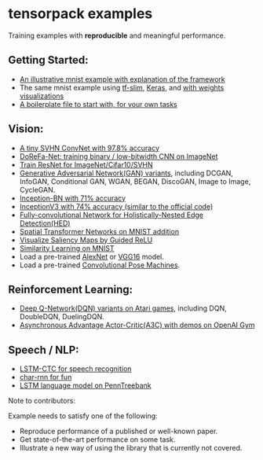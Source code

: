 
# tensorpack examples

Training examples with __reproducible__ and meaningful performance.

## Getting Started:
+ [An illustrative mnist example with explanation of the framework](mnist-convnet.py)
+ The same mnist example using [tf-slim](mnist-tfslim.py), [Keras](mnist-keras.py), and [with weights visualizations](mnist-visualizations.py)
+ [A boilerplate file to start with, for your own tasks](boilerplate.py)

## Vision:
+ [A tiny SVHN ConvNet with 97.8% accuracy](svhn-digit-convnet.py)
+ [DoReFa-Net: training binary / low-bitwidth CNN on ImageNet](DoReFa-Net)
+ [Train ResNet for ImageNet/Cifar10/SVHN](ResNet)
+ [Generative Adversarial Network(GAN) variants](GAN), including DCGAN, InfoGAN, Conditional GAN, WGAN, BEGAN, DiscoGAN, Image to Image, CycleGAN.
+ [Inception-BN with 71% accuracy](Inception/inception-bn.py)
+ [InceptionV3 with 74% accuracy (similar to the official code)](Inception/inceptionv3.py)
+ [Fully-convolutional Network for Holistically-Nested Edge Detection(HED)](HED)
+ [Spatial Transformer Networks on MNIST addition](SpatialTransformer)
+ [Visualize Saliency Maps by Guided ReLU](Saliency)
+ [Similarity Learning on MNIST](SimilarityLearning)
+ Load a pre-trained [AlexNet](load-alexnet.py) or [VGG16](load-vgg16.py) model.
+ Load a pre-trained [Convolutional Pose Machines](ConvolutionalPoseMachines/).

## Reinforcement Learning:
+ [Deep Q-Network(DQN) variants on Atari games](DeepQNetwork), including DQN, DoubleDQN, DuelingDQN.
+ [Asynchronous Advantage Actor-Critic(A3C) with demos on OpenAI Gym](A3C-Gym)

## Speech / NLP:
+ [LSTM-CTC for speech recognition](CTC-TIMIT)
+ [char-rnn for fun](Char-RNN)
+ [LSTM language model on PennTreebank](PennTreebank)


Note to contributors:

Example needs to satisfy one of the following:
+ Reproduce performance of a published or well-known paper.
+ Get state-of-the-art performance on some task.
+ Illustrate a new way of using the library that is currently not covered.
